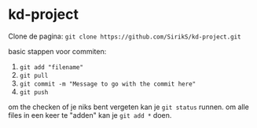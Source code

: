 # kd-project
Clone de pagina: `git clone https://github.com/SirikS/kd-project.git`

basic stappen voor commiten:
1. `git add "filename"`
2. `git pull`
3. `git commit -m "Message to go with the commit here"`
4. `git push`

om the checken of je niks bent vergeten kan je `git status` runnen.
om alle files in een keer te "adden" kan je `git add *` doen.
